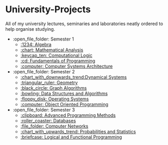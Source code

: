 # University-Projects

All of my university lectures, seminaries and laboratories neatly ordered to help organise studying.

<ul>
  <li>:open_file_folder: Semester 1
    <ul>
      <li>
        <a href="https://github.com/flaviu2001/University-Projects/tree/master/Semester%201/Algebra"> 
			:1234: Algebra 
        </a>
      </li>
      <li>
        <a href="https://github.com/flaviu2001/University-Projects/tree/master/Semester%201/Mathematical%20Analysis"> 
			:chart: Mathematical Analysis 
        </a>
      </li>
      <li>
        <a href="https://github.com/flaviu2001/University-Projects/tree/master/Semester%201/Computational%20Logic"> 
			:keycap_ten: Computational Logic 
        </a>
      </li>
      <li>
        <a href="https://github.com/flaviu2001/University-Projects/tree/master/Semester%201/Fundamentals%20of%20Programming"> 
			:cd: Fundamentals of Programming 
        </a>
      </li>
      <li>
        <a href="https://github.com/flaviu2001/University-Projects/tree/master/Semester%201/Computer%20Systems%20Architecture"> 
			:computer: Computer Systems Architecture
        </a>
      </li>
    </ul>
  </li>
  <li>:open_file_folder: Semester 2
  	<ul>
  		<li>
        <a href="https://github.com/flaviu2001/University-Projects/tree/master/Semester%202/Dynamical%20Systems"> 
			:chart_with_downwards_trend:Dynamical Systems 
        </a>
      </li>
      <li>
        <a href="https://github.com/flaviu2001/University-Projects/tree/master/Semester%202/Geometry"> 
			:triangular_ruler: Geometry
        </a>
      </li>
      <li>
        <a href="https://github.com/flaviu2001/University-Projects/tree/master/Semester%202/Graph%20Algorithms"> 
			:black_circle: Graph Algorithms
        </a>
      </li>
      <li>
        <a href="https://github.com/flaviu2001/University-Projects/tree/master/Semester%202/Data%20Structures%20and%20Algorithms"> 
			:bowling: Data Structures and Algorithms
        </a>
      </li>
      <li>
        <a href="https://github.com/flaviu2001/University-Projects/tree/master/Semester%202/Operating%20Systems"> 
			:floppy_disk: Operating Systems
        </a>
      </li>
      <li>
        <a href="https://github.com/flaviu2001/University-Projects/tree/master/Semester%202/Object%20Oriented%20Programming"> 
			:computer: Object Oriented Programming
        </a>
      </li>
  	</ul>
  </li>
  <li>:open_file_folder: Semester 3
  	<ul>
  		<li>
        <a href="https://github.com/flaviu2001/University-Projects/tree/master/Semester%203/Advanced%20Programming%20Methods"> 
			:clipboard: Advanced Programming Methods 
        </a>
      </li>
      <li>
        <a href="https://github.com/flaviu2001/University-Projects/tree/master/Semester%203/Databases"> 
			:roller_coaster: Databases
        </a>
      </li>
      <li>
        <a href="https://github.com/flaviu2001/University-Projects/tree/master/Semester%203/Computer%20Networks"> 
			:file_folder: Computer Networks
        </a>
      </li>
      <li>
        <a href="https://github.com/flaviu2001/University-Projects/tree/master/Semester%203/Probabilities%20and%20Statistics"> 
			:chart_with_upwards_trend: Probabilities and Statistics
        </a>
      </li>
      <li>
        <a href="https://github.com/flaviu2001/University-Projects/tree/master/Semester%203/Logical%20and%20Functional%20Programming"> 
			:briefcase: Logical and Functional Programming
        </a>
      </li>
  	</ul>
  </li>
</ul>